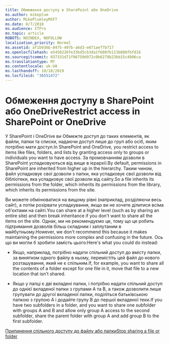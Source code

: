 ```yaml
---
title: Обмеження доступу в SharePoint або OneDrive
ms.author: mikeplum
author: MikePlumleyMSFT
ms.date: 8/7/2018
ms.audience: ITPro
ms.topic: article
ROBOTS: NOINDEX, NOFOLLOW
localization_priority: Normal
ms.assetid: af1b936b-0475-497b-a6d3-e671aef7b717
ms.openlocfilehash: e5458226fe33bd5cb3da1f608fb113b888fbfd16
ms.sourcegitcommit: 037331d71f06750d972c0b6278b23bb15c4806ca
ms.translationtype: MT
ms.contentlocale: uk-UA
ms.lasthandoff: 10/18/2019
ms.locfileid: "36551472"
---
```

# <a name="restrict-access-in-sharepoint-or-onedrive"></a><span data-ttu-id="f6aaa-102">Обмеження доступу в SharePoint або OneDrive</span><span class="sxs-lookup"><span data-stu-id="f6aaa-102">Restrict access in SharePoint or OneDrive</span></span>

<span data-ttu-id="f6aaa-103">У SharePoint і OneDrive ви Обмежте доступ до таких елементів, як файли, папки та списки, надаючи доступ лише до груп або осіб, яким потрібно мати доступ.</span><span class="sxs-lookup"><span data-stu-id="f6aaa-103">In SharePoint and OneDrive, you restrict access to items like files, folders, and lists by granting access only to groups or individuals you want to have access.</span></span> <span data-ttu-id="f6aaa-104">За промовчанням дозволи в SharePoint успадковуються від вище в ієрархії.</span><span class="sxs-lookup"><span data-stu-id="f6aaa-104">By default, permissions in SharePoint are inherited from higher up in the hierarchy.</span></span> <span data-ttu-id="f6aaa-105">Таким чином, файл успадковує свої дозволи з папки, яка успадковує свої дозволи від бібліотеки, яка успадковує свої дозволи від сайту.</span><span class="sxs-lookup"><span data-stu-id="f6aaa-105">So a file inherits its permissions from the folder, which inherits its permissions from the library, which inherits its permissions from the site.</span></span>
  
<span data-ttu-id="f6aaa-106">Ви можете обмінюватися на вищому рівні (наприклад, розділяючи весь сайт), а потім розірвати успадкування, якщо ви не хочете ділитися всіма об'єктами на сайті.</span><span class="sxs-lookup"><span data-stu-id="f6aaa-106">You can share at a higher level (such as by sharing an entire site) and then break inheritance if you don't want to share all the items on the site.</span></span> <span data-ttu-id="f6aaa-107">Однак, ми не рекомендуємо це, тому що це робить підтримання дозволів більш складним і заплутаним в майбутньому.</span><span class="sxs-lookup"><span data-stu-id="f6aaa-107">However, we don't recommend this because it makes maintaining the permissions more complex and confusing in the future.</span></span> <span data-ttu-id="f6aaa-108">Ось що ви могли б зробити замість цього:</span><span class="sxs-lookup"><span data-stu-id="f6aaa-108">Here's what you could do instead:</span></span>
  
- <span data-ttu-id="f6aaa-109">Якщо, наприклад, потрібно надати спільний доступ до вмісту папки, за винятком одного файлу в ньому, перемістіть цей файл до нового розташування, який не є спільним.</span><span class="sxs-lookup"><span data-stu-id="f6aaa-109">If, for example, you want to share all the contents of a folder except for one file in it, move that file to a new location that isn't shared.</span></span>
    
- <span data-ttu-id="f6aaa-110">Якщо у папці є дві вкладені папки, і потрібно надати спільний доступ до однієї вкладеної папки з групами A та B, а також дозволити лише групувати до другої вкладеної папки, поділіться батьківською папкою з групою A і додайте групу B до першої вкладеної теки.</span><span class="sxs-lookup"><span data-stu-id="f6aaa-110">If you have two subfolders in a folder, and you want to share one subfolder with groups A and B and allow only group A access to the second subfolder, share the parent folder with group A and add group B to the first subfolder.</span></span>
    
[<span data-ttu-id="f6aaa-111">Припинення спільного доступу до файлу або папки</span><span class="sxs-lookup"><span data-stu-id="f6aaa-111">Stop sharing a file or folder </span></span>](https://go.microsoft.com/fwlink/?linkid=2008861)
  


